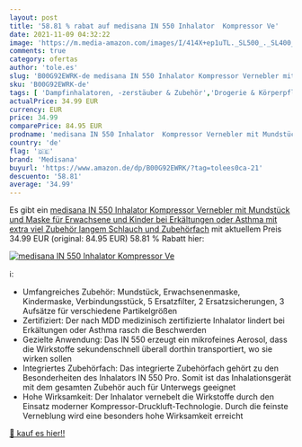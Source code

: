 ```yaml
---
layout: post
title: '58.81 % rabat auf medisana IN 550 Inhalator  Kompressor Ve'
date: 2021-11-09 04:32:22
image: 'https://m.media-amazon.com/images/I/414X+ep1uTL._SL500_._SL400_.jpg'
comments: true
category: ofertas
author: 'tole.es'
slug: 'B00G92EWRK-de medisana IN 550 Inhalator Kompressor Vernebler mit...'
sku: 'B00G92EWRK-de'
tags: [ 'Dampfinhalatoren, -zerstäuber & Zubehör','Drogerie & Körperpflege','Elektrische Inhalatoren','Hauspflege','Medizinische Geräte & Verbrauchsmaterialien','medisana', ]
actualPrice: 34.99 EUR
currency: EUR
price: 34.99
comparePrice: 84.95 EUR
prodname: 'medisana IN 550 Inhalator  Kompressor Vernebler mit Mundstück und Maske für Erwachsene und Kinder  bei Erkältungen oder Asthma mit extra viel Zubehör  langem Schlauch und Zubehörfach'
country: 'de'
flag: '🇩🇪'
brand: 'Medisana'
buyurl: 'https://www.amazon.de/dp/B00G92EWRK/?tag=tolees0ca-21'
descuento: '58.81'
average: '34.99'
---
```


Es gibt ein [medisana IN 550 Inhalator  Kompressor Vernebler mit Mundstück und Maske für Erwachsene und Kinder  bei Erkältungen oder Asthma mit extra viel Zubehör  langem Schlauch und Zubehörfach](https://www.amazon.de/dp/B00G92EWRK/?tag=tolees0ca-21) mit aktuellem Preis 34.99 EUR (original: 84.95 EUR) 58.81 % Rabatt hier:

[![medisana IN 550 Inhalator  Kompressor Ve](https://m.media-amazon.com/images/I/414X+ep1uTL._SL500_._SL400_.jpg)](https://www.amazon.de/dp/B00G92EWRK/?tag=tolees0ca-21)

ℹ️:

- Umfangreiches Zubehör: Mundstück, Erwachsenenmaske, Kindermaske, Verbindungsstück, 5 Ersatzfilter, 2 Ersatzsicherungen, 3 Aufsätze für verschiedene Partikelgrößen
- Zertifiziert: Der nach MDD medizinisch zertifizierte Inhalator lindert bei Erkältungen oder Asthma rasch die Beschwerden
- Gezielte Anwendung: Das IN 550 erzeugt ein mikrofeines Aerosol, dass die Wirkstoffe sekundenschnell überall dorthin transportiert, wo sie wirken sollen
- Integriertes Zubehörfach: Das integrierte Zubehörfach gehört zu den Besonderheiten des Inhalators IN 550 Pro. Somit ist das Inhalationsgerät mit dem gesamten Zubehör auch für Unterwegs geeignet
- Hohe Wirksamkeit: Der Inhalator vernebelt die Wirkstoffe durch den Einsatz moderner Kompressor-Druckluft-Technologie. Durch die feinste Verneblung wird eine besonders hohe Wirksamkeit erreicht

[🛒 kauf es hier!!](https://www.amazon.de/dp/B00G92EWRK/?tag=tolees0ca-21)
